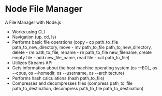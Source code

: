 # Node File Manager

A File Manager with Node.js

- Works using CLI
- Navigation (up, cd, ls)
- Performs basic file operations (copy - cp path_to_file path_to_new_directory, move - mv path_to_file path_to_new_directory, delete - rm path_to_file, rename - rn path_to_file new_filename, create empty file - add new_file_name, read file - cat path_to_file)
- Utilizes Streams API
- Gets information about the host machine operating system (os --EOL, os --cpus, os --homedir, os --username, os --architecture)
- Performs hash calculations (hash path_to_file)
- Compresses and decompresses files (compress path_to_file path_to_destination, decompress path_to_file path_to_destination)
